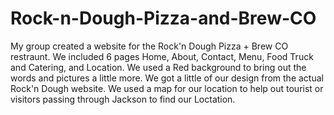 # Rock-n-Dough-Pizza-and-Brew-CO
My group created a website for the Rock'n Dough Pizza + Brew CO restraunt. We included 6 pages Home, About, Contact, Menu, Food Truck and Catering, and Location.
We used a Red background to bring out the words and pictures a little more. We got a little of our design from the actual Rock'n Dough website. We used a map for our location to help out tourist or visitors passing through Jackson to find our Loctation.
